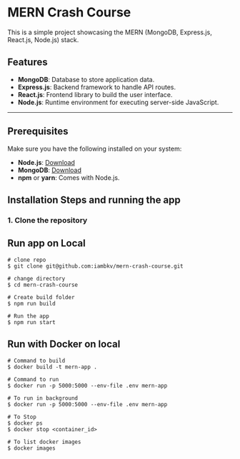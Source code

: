 # MERN Crash Course

This is a simple project showcasing the MERN (MongoDB, Express.js, React.js, Node.js) stack.

## Features

- **MongoDB**: Database to store application data.
- **Express.js**: Backend framework to handle API routes.
- **React.js**: Frontend library to build the user interface.
- **Node.js**: Runtime environment for executing server-side JavaScript.

---

## Prerequisites

Make sure you have the following installed on your system:

- **Node.js**: [Download](https://nodejs.org/)
- **MongoDB**: [Download](https://www.mongodb.com/try/download/community)
- **npm** or **yarn**: Comes with Node.js.

## Installation Steps and running the app

### 1. Clone the repository

## Run app on Local

```Shell
# clone repo
$ git clone git@github.com:iambkv/mern-crash-course.git

# change directory
$ cd mern-crash-course

# Create build folder
$ npm run build

# Run the app
$ npm run start
```

## Run with Docker on local

```Shell
# Command to build
$ docker build -t mern-app .

# Command to run
$ docker run -p 5000:5000 --env-file .env mern-app

# To run in background
$ docker run -p 5000:5000 --env-file .env mern-app

# To Stop
$ docker ps
$ docker stop <container_id>

# To list docker images
$ docker images
```
